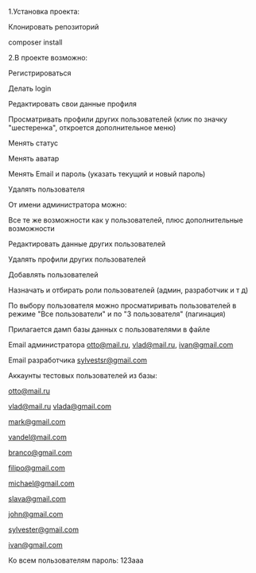
1.Установка проекта:

Клонировать репозиторий

composer install

2.В проекте  возможно:

Регистрироваться

Делать login

Редактировать свои данные профиля

Просматривать профили других пользователей (клик по  значку "шестеренка", откроется дополнительное меню)

Менять статус

Менять аватар

Менять Email и пароль (указать текущий и новый пароль)

Удалять пользователя

От имени администратора можно:

Все те же возможности как у пользователей, плюс дополнительные возможности

Редактировать данные других пользователей

Удалять профили других пользователей

Добавлять пользователей

Назначать и отбирать роли пользователей (админ, разработчик и т д)

По выбору пользователя можно просматиривать пользователей в режиме "Все пользователи" и по "3 пользователя" (пагинация)

Прилагается дамп базы данных с пользователями  в файле 

Email администратора otto@mail.ru, vlad@mail.ru, ivan@gmail.com

Email разработчика sylvestsr@gmail.com

Аккаунты тестовых  пользователей из базы:

otto@mail.ru

vlad@mail.ru
vlada@gmail.com

mark@gmail.com

vandel@mail.com

branco@gmail.com

filipo@gmail.com

michael@gmail.com

slava@gmail.com

john@gmail.com

sylvester@gmail.com

ivan@gmail.com

Ко всем пользователям пароль: 123aaa
